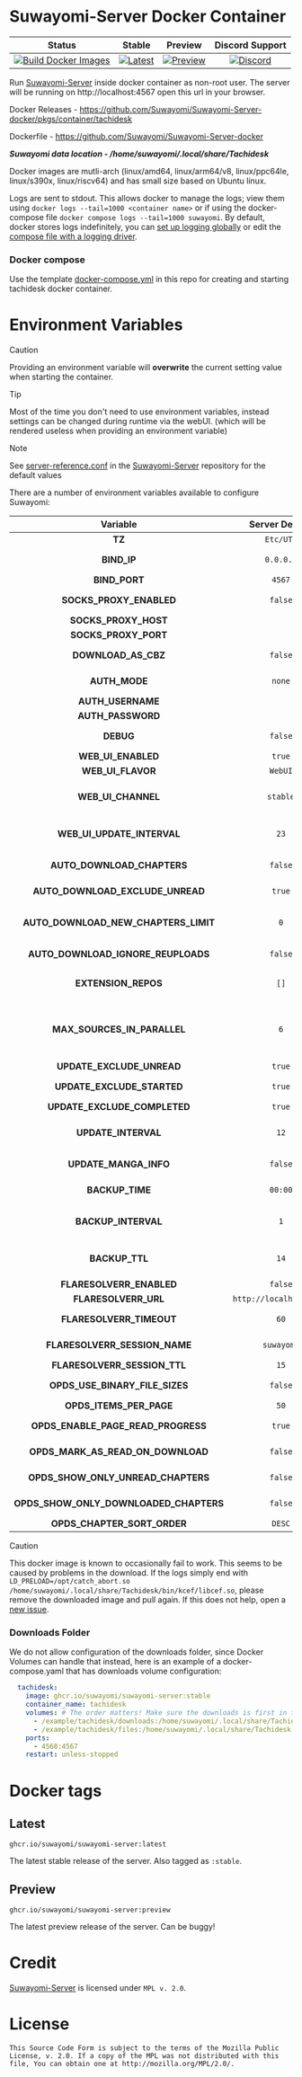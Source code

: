 # Suwayomi-Server Docker Container

|                                                                                                                                                                                                                                                   Status                                                                                                                                                                                                                                                    |                                                                                                                             Stable                                                                                                                              |                                                                                                                             Preview                                                                                                                              |                                                                      Discord Support                                                                       |
|:-----------------------------------------------------------------------------------------------------------------------------------------------------------------------------------------------------------------------------------------------------------------------------------------------------------------------------------------------------------------------------------------------------------------------------------------------------------------------------------------------------------:|:---------------------------------------------------------------------------------------------------------------------------------------------------------------------------------------------------------------------------------------------------------------:|:----------------------------------------------------------------------------------------------------------------------------------------------------------------------------------------------------------------------------------------------------------------:|:----------------------------------------------------------------------------------------------------------------------------------------------------------:|
| [![Build Docker Images](https://github.com/Suwayomi/Suwayomi-Server-docker/actions/workflows/build_container_images.yml/badge.svg)](https://github.com/Suwayomi/Suwayomi-Server-docker/actions/workflows/build_container_images.yml) | [![Latest](https://img.shields.io/badge/dynamic/json?url=https://github.com/Suwayomi/Suwayomi-Server-docker/raw/main/scripts/tachidesk_version.json&label=version&query=$.stable&color=blue)](https://github.com/orgs/suwayomi/packages/container/package/suwayomi-server/) | [![Preview](https://ghcr-badge.egpl.dev/suwayomi/suwayomi-server/latest_tag?color=%231183c3&ignore=preview&label=version&trim=)](https://github.com/orgs/suwayomi/packages/container/package/suwayomi-server) | [![Discord](https://img.shields.io/discord/801021177333940224.svg?label=discord&labelColor=7289da&color=2c2f33&style=flat)](https://discord.gg/DDZdqZWaHA) |

Run [Suwayomi-Server](https://github.com/Suwayomi/Suwayomi-Server) inside docker container as non-root user. The server will be running on http://localhost:4567 open this url in your browser.

Docker Releases - https://github.com/Suwayomi/Suwayomi-Server-docker/pkgs/container/tachidesk

Dockerfile - https://github.com/Suwayomi/Suwayomi-Server-docker

_**Suwayomi data location - /home/suwayomi/.local/share/Tachidesk**_

Docker images are mutli-arch (linux/amd64, linux/arm64/v8, linux/ppc64le, linux/s390x, linux/riscv64) and has small size based on Ubuntu linux.

Logs are sent to stdout.
This allows docker to manage the logs; view them using `docker logs --tail=1000 <container name>` or if using the docker-compose file `docker compose logs --tail=1000 suwayomi`.
By default, docker stores logs indefinitely, you can [set up logging globally](https://docs.docker.com/engine/logging/configure/) or edit the [compose file with a logging driver](https://docs.docker.com/reference/compose-file/services/#logging).

### Docker compose

Use the template [docker-compose.yml](./docker-compose.yml) in this repo for creating and starting tachidesk docker container.

# Environment Variables

> [!CAUTION]
> Providing an environment variable will <b>overwrite</b> the current setting value when starting the container.

> [!Tip]
> Most of the time you don't need to use environment variables, instead settings can be changed during runtime via the webUI. (which will be rendered useless when providing an environment variable)

> [!NOTE]
> See [server-reference.conf](https://github.com/Suwayomi/Suwayomi-Server/blob/master/server/src/main/resources/server-reference.conf) in the [Suwayomi-Server](https://github.com/Suwayomi/Suwayomi-Server) repository for the default values

There are a number of environment variables available to configure Suwayomi:

|                Variable                |     Server Default      |                                                                                              Description                                                                                              |
|:--------------------------------------:|:-----------------------:|:-----------------------------------------------------------------------------------------------------------------------------------------------------------------------------------------------------:|
|                 **TZ**                 |        `Etc/UTC`        |                                                                              What time zone the container thinks it is.                                                                               |
|              **BIND_IP**               |        `0.0.0.0`        |                                                        The interface to listen on, inside the container. You almost never want to change this.                                                        |
|             **BIND_PORT**              |         `4567`          |                                                                                  Which port Suwayomi will listen on                                                                                   |
|        **SOCKS_PROXY_ENABLED**         |         `false`         |                                                                         Whether Suwayomi will connect through a SOCKS5 proxy                                                                          |
|          **SOCKS_PROXY_HOST**          |           ` `           |                                                                                   The TCP host of the SOCKS5 proxy                                                                                    |
|          **SOCKS_PROXY_PORT**          |           ` `           |                                                                                     The port of the SOCKS5 proxy                                                                                      |
|          **DOWNLOAD_AS_CBZ**           |         `false`         |                                                                     Whether Suwayomi should save the manga to disk in CBZ format                                                                      |
|             **AUTH_MODE**              |         `none`          |                                                         Whether Suwayomi requires a login to get in. `none` or `basic_auth` or `simple_login`                                                         |
|           **AUTH_USERNAME**            |           ` `           |                                                                                  The username to log in to Suwayomi.                                                                                  |
|           **AUTH_PASSWORD**            |           ` `           |                                                                                  The password to log in to Suwayomi.                                                                                  |
|               **DEBUG**                |         `false`         |                                                               If extra logging is enabled. Useful for development and troubleshooting.                                                                |
|           **WEB_UI_ENABLED**           |         `true`          |                                                                                  If the server should serve a webUI                                                                                   |
|           **WEB_UI_FLAVOR**            |         `WebUI`         |                                                                                          "WebUI" or "Custom"                                                                                          |
|           **WEB_UI_CHANNEL**           |        `stable`         |                                        "bundled" (the version bundled with the server release), "stable" or "preview" - the webUI version that should be used                                         |
|       **WEB_UI_UPDATE_INTERVAL**       |          `23`           |                                          Time in hours - 0 to disable auto update - range: 1 <= n < 24 - how often the server should check for webUI updates                                          |
|       **AUTO_DOWNLOAD_CHAPTERS**       |         `false`         |                                                             If new chapters that have been retrieved should get automatically downloaded                                                              |
|    **AUTO_DOWNLOAD_EXCLUDE_UNREAD**    |         `true`          |                                                                  Ignore automatic chapter downloads of entries with unread chapters                                                                   |
|  **AUTO_DOWNLOAD_NEW_CHAPTERS_LIMIT**  |           `0`           |                           0 to disable - how many unread downloaded chapters should be available - if the limit is reached, new chapters won't be downloaded automatically                            |
|   **AUTO_DOWNLOAD_IGNORE_REUPLOADS**   |         `false`         |                                                         Decides if re-uploads should be ignored during auto download of new chapters chapters                                                         |
|          **EXTENSION_REPOS**           |          `[]`           |                       Any additional extension repos to use, the format is `["https://github.com/MY_ACCOUNT/MY_REPO/tree/repo", "https://github.com/MY_ACCOUNT_2/MY_REPO_2/"]`                        |
|      **MAX_SOURCES_IN_PARALLEL**       |           `6`           | Range: 1 <= n <= 20 - Sets how many sources can do requests (updates, downloads) in parallel. Updates/Downloads are grouped by source and all mangas of a source are updated/downloaded synchronously |
|       **UPDATE_EXCLUDE_UNREAD**        |         `true`          |                                                                            If unread manga should be excluded from updates                                                                            |
|       **UPDATE_EXCLUDE_STARTED**       |         `true`          |                                                                  If manga that haven't been started should be excluded from updates                                                                   |
|      **UPDATE_EXCLUDE_COMPLETED**      |         `true`          |                                                                          If completed manga should be excluded from updates                                                                           |
|          **UPDATE_INTERVAL**           |          `12`           |                 Time in hours - 0 to disable it - (doesn't have to be full hours e.g. 12.5) - range: 6 <= n < ∞ - Interval in which the global update will be automatically triggered                 |
|         **UPDATE_MANGA_INFO**          |         `false`         |                                                                        If manga info should be updated along with the chapters                                                                        |
|            **BACKUP_TIME**             |         `00:00`         |                                                    Range: hour: 0-23, minute: 0-59 - Time of day at which the automated backup should be triggered                                                    |
|          **BACKUP_INTERVAL**           |           `1`           |                                         Time in days - 0 to disable it - range: 1 <= n < ∞ - Interval in which the server will automatically create a backup                                          |
|             **BACKUP_TTL**             |          `14`           |                                         Time in days - 0 to disable it - range: 1 <= n < ∞ - How long backup files will be kept before they will get deleted                                          |
|        **FLARESOLVERR_ENABLED**        |         `false`         |                                                                         Whether FlareSolverr is enabled and available to use                                                                          |
|          **FLARESOLVERR_URL**          | `http://localhost:8191` |                                                                                 The URL of the FlareSolverr instance                                                                                  |
|        **FLARESOLVERR_TIMEOUT**        |          `60`           |                                                              Time in seconds for FlareSolverr to timeout if the challenge is not solved                                                               |
|     **FLARESOLVERR_SESSION_NAME**      |       `suwayomi`        |                                                                   The name of the session that Suwayomi will use with FlareSolverr                                                                    |
|      **FLARESOLVERR_SESSION_TTL**      |          `15`           |                                                                             The time to live for the FlareSolverr session                                                                             |
|     **OPDS_USE_BINARY_FILE_SIZES**     |         `false`         |                                                        If the file sizes should be displayed in binary (KiB, MiB, GiB) or decimal (KB, MB, GB)                                                        |
|        **OPDS_ITEMS_PER_PAGE**         |          `50`           |                                                                           How many items to show on a page - 10 <= n < 5000                                                                           |
|   **OPDS_ENABLE_PAGE_READ_PROGRESS**   |         `true`          |                                                         Track and update your reading progress by page for each chapter during page streaming                                                         |
|   **OPDS_MARK_AS_READ_ON_DOWNLOAD**    |         `false`         |                                                                      Automatically mark chapters as read when you download them                                                                       |
|   **OPDS_SHOW_ONLY_UNREAD_CHAPTERS**   |         `false`         |                                                                      Filter manga feed to display only chapters you haven't read                                                                      |
| **OPDS_SHOW_ONLY_DOWNLOADED_CHAPTERS** |         `false`         |                                                                    Filter manga feed to display only chapters you have downloaded                                                                     |
|      **OPDS_CHAPTER_SORT_ORDER**       |         `DESC`          |                                                                                            "DESC" or "ASC"                                                                                            |

> [!CAUTION]
> This docker image is known to occasionally fail to work. This seems to be caused by problems in the download. If the logs simply end with `LD_PRELOAD=/opt/catch_abort.so /home/suwayomi/.local/share/Tachidesk/bin/kcef/libcef.so`, please remove the downloaded image and pull again. If this does not help, open a [new issue](https://github.com/Suwayomi/Suwayomi-Server-docker/issues/new).


### Downloads Folder
We do not allow configuration of the downloads folder, since Docker Volumes can handle that instead, here is an example of a docker-compose.yaml that has downloads volume configuration:
```yaml
  tachidesk:
    image: ghcr.io/suwayomi/suwayomi-server:stable
    container_name: tachidesk
    volumes: # The order matters! Make sure the downloads is first in the volume list or it will not work!
      - /example/tachidesk/downloads:/home/suwayomi/.local/share/Tachidesk/downloads
      - /example/tachidesk/files:/home/suwayomi/.local/share/Tachidesk
    ports:
      - 4568:4567
    restart: unless-stopped
```

# Docker tags

## Latest

`ghcr.io/suwayomi/suwayomi-server:latest` 

The latest stable release of the server. Also tagged as `:stable`.

## Preview

`ghcr.io/suwayomi/suwayomi-server:preview`

The latest preview release of the server. Can be buggy!

# Credit

[Suwayomi-Server](https://github.com/Suwayomi/Suwayomi-Server) is licensed under `MPL v. 2.0`.

# License

    This Source Code Form is subject to the terms of the Mozilla Public
    License, v. 2.0. If a copy of the MPL was not distributed with this
    file, You can obtain one at http://mozilla.org/MPL/2.0/.
